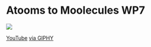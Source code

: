 Atooms to Moolecules WP7
===
[![](QXOK16yH3IhHRieQQK.gif)][video]

[YouTube][video] [via GIPHY](https://giphy.com/gifs/QXOK16yH3IhHRieQQK)

[video]: https://youtu.be/Ddb_WVZlkZE
